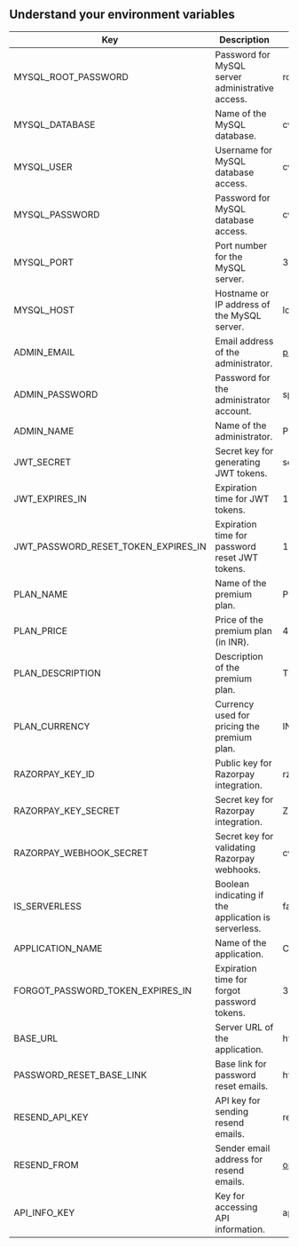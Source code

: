 ## Understand your environment variables



| Key                                     | Description                                              | Value                                                    |
|-----------------------------------------|----------------------------------------------------------|----------------------------------------------------------|
| MYSQL_ROOT_PASSWORD                    | Password for MySQL server administrative access.         | root                                                     |
| MYSQL_DATABASE                         | Name of the MySQL database.                              | cvworld                                                  |
| MYSQL_USER                             | Username for MySQL database access.                      | cvworld                                                  |
| MYSQL_PASSWORD                         | Password for MySQL database access.                      | cvworld                                                  |
| MYSQL_PORT                             | Port number for the MySQL server.                        | 3306                                                     |
| MYSQL_HOST                             | Hostname or IP address of the MySQL server.              | localhost                                                |
| ADMIN_EMAIL                            | Email address of the administrator.                     | prasenjeetsymon@gmail.com                               |
| ADMIN_PASSWORD                         | Password for the administrator account.                 | spiderman@134$                                           |
| ADMIN_NAME                             | Name of the administrator.                               | Prasenjeet Kumar                                         |
| JWT_SECRET                             | Secret key for generating JWT tokens.                   | secret                                                   |
| JWT_EXPIRES_IN                         | Expiration time for JWT tokens.                          | 1d                                                       |
| JWT_PASSWORD_RESET_TOKEN_EXPIRES_IN    | Expiration time for password reset JWT tokens.           | 1d                                                       |
| PLAN_NAME                              | Name of the premium plan.                                | Premium                                                  |
| PLAN_PRICE                             | Price of the premium plan (in INR).                      | 499                                                      |
| PLAN_DESCRIPTION                      | Description of the premium plan.                         | This is a premium plan                                   |
| PLAN_CURRENCY                         | Currency used for pricing the premium plan.             | INR                                                      |
| RAZORPAY_KEY_ID                        | Public key for Razorpay integration.                     | rzp_test_FaATrPhyri9oHO                                  |
| RAZORPAY_KEY_SECRET                    | Secret key for Razorpay integration.                     | ZDLjszKDiZaahHgGtjb7TAqJ                                |
| RAZORPAY_WEBHOOK_SECRET               | Secret key for validating Razorpay webhooks.            | cvworld                                                  |
| IS_SERVERLESS                          | Boolean indicating if the application is serverless.     | false                                                    |
| APPLICATION_NAME                       | Name of the application.                                 | CVWorld                                                  |
| FORGOT_PASSWORD_TOKEN_EXPIRES_IN       | Expiration time for forgot password tokens.              | 30m                                                      |
| BASE_URL                               | Server URL of the application.                           | http://localhost:8081                                    |
| PASSWORD_RESET_BASE_LINK               | Base link for password reset emails.                    | http://localhost:64667/#/                               |
| RESEND_API_KEY                         | API key for sending resend emails.                       | re_BDQaEQAR_JiwnvMNG9J91iwQfgwq7p7sK                    |
| RESEND_FROM                            | Sender email address for resend emails.                 | onboarding@resend.dev                                    |
| API_INFO_KEY                          | Key for accessing API information.                       | apikey                                                   |
